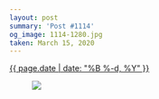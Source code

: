 ```yaml
---
layout: post
summary: 'Post #1114'
og_image: 1114-1280.jpg
taken: March 15, 2020
---
```


<div class="post">
 <time>
  <a href="/1114">
   {{ page.date | date: "%B %-d, %Y" }}
  </a>
 </time>
 <a href="/1114">
  <figure data-taken="3/15/2020">
   <img sizes="(min-width: 700px) 50vw, calc(100vw - 2rem)" src="{{ site.assets_url }}/1114-640.jpg" srcset="{{ site.assets_url }}/1114-320.jpg 320w, {{ site.assets_url }}/1114-640.jpg 640w, {{ site.assets_url }}/1114-960.jpg 960w, {{ site.assets_url }}/1114-1280.jpg 1280w"/>
  </figure>
 </a>
</div>
